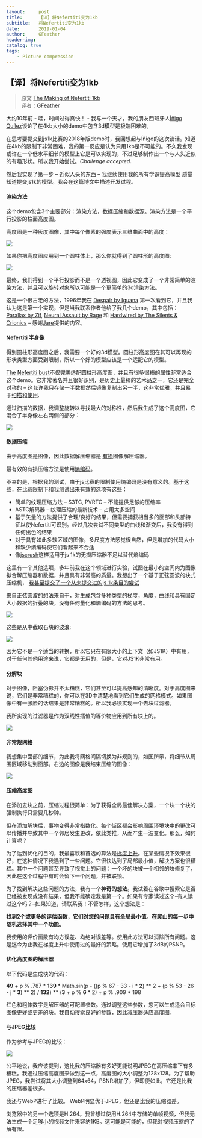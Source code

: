 ```yaml
---
layout:     post
title:      【译】将Nefertiti变为1kb
subtitle:   将Nefertiti变为1kb
date:       2019-01-04
author:     GFeather
header-img: 
catalog: true
tags:
    - Picture compression
---
```


## 【译】将Nefertiti变为1kb

> 原文 [The Making of Nefertiti 1kb](http://romancortes.com/v2/nefertiti-1kb.html)<br/>
> 译者：[GFeather](https://github.com/GFeather)

大约10年前 - 哇，时间过得真快！ - 我与一个天才，我的朋友西班牙人[Íñigo Quílez](http://www.iquilezles.org/)谈论了在4kb大小的demo中包含3d模型是极端困难的。

在思考要提交到js1k比赛的2018年版demo时，我回想起与Íñigo的这次谈话。知道在4kb的限制下非常困难，我的第一反应是认为只用1kb是不可能的。不久我发现或许在一个低水平细节的模型上它是可以实现的，不过足够制作出一个与人头近似的有趣形状。所以我开始尝试。*Challenge accepted*.

然后我实现了第一步 – 近似人头的东西  –  我继续使用我的所有学识提高模型 质量知道提交js1k的模型。我会在这篇博文中描述开发过程。

#### 渲染方法

这个demo包含3个主要部分：渲染方法，数据压缩和数据源。渲染方法是一个平行投影的柱面高度图。

高度图是一种灰度图像，其中每个像素的强度表示三维曲面中的高度：

![](./images/heightmap.jpg)

如果你把高度图应用到一个圆柱体上，那么你就得到了圆柱形的高度图:

![](./images/cylindrical-heightmap.jpg)

最终，我们得到一个平行投影而不是一个透视图，因此它变成了一个非常简单的渲染方法，并且可以旋转对象所以可能是一个更简单的3d渲染方法。

这是一个很古老的方法，1996年我在 [Despair by Iguana](https://youtu.be/L_lD7iqG8nA?t=1m41s) 第一次看到它，并且我认为这是第一个实现，但是当我联系作者他给了我几个demo，其中包括： [Parallax by Zif](https://youtu.be/3aypDPGAyVE?t=1m15s), [Neural Assault by Rage](https://youtu.be/yVSRWsBM7aY?t=3m10s) 和 [Hardwired by The Silents & Crionics](https://youtu.be/EXmYZXBjbFc?t=3m23s) – 感谢[Jare](https://twitter.com/theJare)提供的内容。

#### Nefertiti 半身像

得到圆柱形高度图之后，我需要一个好的3d模型。圆柱形高度图在其可以再现的形状类型方面受到限制，所以一个好的模型应该是一个适配它的模型。

[The Nefertiti bust](https://en.wikipedia.org/wiki/Nefertiti_Bust)不仅完美适配圆柱形高度图，并且有很多很棒的属性非常适合这个demo。它非常著名并且很好识别，是历史上最棒的艺术品之一，它还是完全对称的 – 这允许我只存储一半数据然后镜像复制出另一半，这非常优雅，并且易于[扫描和使用](http://nefertitihack.alloversky.com/).

通过扫描的数据，我调整旋转以寻找最大的对称性，然后我生成了这个高度图，它混合了半身像左右两侧的部分：

![](./images/nefertiti512.png)

#### 数据压缩

由于高度图是图像，因此数据解压缩器是 [有损](https://en.wikipedia.org/wiki/Lossy_compression)图像解压缩器。

最有效的有损压缩方法是使用[熵编码](https://en.wikipedia.org/wiki/Entropy_encoding)。

不幸的是，根据我的测试，由于js比赛的限制使用熵编码是没有意义的。基于这些，在比赛限制下和我测试出来有效的选项有这些：

- 简单的纹理压缩方法 – S3TC, PVRTC – 不能提供足够的压缩率
- ASTC解码器 – 纹理压缩的最新技术 – 占用太多空间
- 基于矢量的方法提供了合理/良好的结果，但需要捕获相当多的面部和头部特征以使Nefertiti可识别。经过几次尝试不同类型的曲线和渐变后，我没有得到任何出色的结果
- 对于具有如此多软区域的图像，多尺度方法感觉很自然，但是增加的代码大小和缺少熵编码使它们看起来不合适
- 像[jscrush](http://www.iteral.com/jscrush/)这样适用于js 1k的无损压缩器不足以替代熵编码

这里有一个其他选项，多年前我在这个领域进行实验，试图在最小的空间内为图像拟合解压缩器和数据，并且具有非常高的质量。我想出了一个基于正弦圆波的块式压缩机， [我甚至提交了一个从未提交过的js 1k条目的尝试](http://www.romancortes.com/ficheros/gioconda_js1k.php)

来自正弦圆波的想法来自于，对生成包含多种类型的梯度，角度，曲线和具有固定大小数据的折叠的块，没有任何量化和熵编码的方法的思考。

![](./images/blocks.jpg)

这些是从中截取石块的波浪:

![](./images/sinusoidal-waves.jpg)

因为它不是一个适当的转换，所以它只在有限大小的上下文（如JS1K）中有用，对于任何其他用途来说，它都是无用的，但是，它对JS1K非常有用。

#### 分解块

对于图像，阻塞伪影并不太糟糕，它们甚至可以提高感知的清晰度。对于高度图来说，它们是非常糟糕的，你可以在3D中清楚地看到它们生成的网格模式。如果图像中有一张脸的话结果是非常糟糕的。所以我必须实现一个去块过滤器。

我所实现的过滤器是作为双线性插值的等价物应用到所有块上的。

![](./images/deblocking.jpg)

#### 非常规网格

我想集中面部的细节，为此我将网格间隔切换为非规则的，如图所示，将细节从周围区域移动到面部。右边的图像是我结束压缩的图像：

![](./images/non-regular-grid.jpg)

#### 压缩高度图

在添加去块之前，压缩过程很简单：为了获得全局最佳解决方案，一个块一个块的强制执行只需要几秒钟。

但在添加解块后，事物变得非常指数化。每个街区都会影响周围环境块中的更改可以传播并导致其中一个邻居发生更改，依此类推，从而产生一波变化。那么，如何计算呢？

为了达到优化的目的，我最喜欢和首选的算法是[梯度上升](https://en.wikipedia.org/wiki/Hill_climbing)。在某些情况下效果很好，在这种情况下我遇到了一些问题。它很快达到了局部最小值，解决方案也很糟糕。其中一个问题甚至导致了视觉上的问题：一个坏的块被一个相邻的块修复了，因此在这个过程中有时会留下一个问题，并被联锁。

为了找到解决这些问题的方法，我有一个**神奇的想法**。我试着在谷歌中搜索它是否已经被发现或没有结果，但我不能确定我是第一个。如果有专家读过这个-有人读过这个吗？–如果知道，请联系我！不管怎样，这个想法是：

**找到2个或更多的评估函数，它们对您的问题具有全局最小值。在爬山的每一步中随机选择其中一个功能。**

我使用的评价函数有均方误差、均绝对误差等。使用此方法可以消除所有问题。这是迄今为止我在梯度上升中使用过的最好的策略。使用它增加了3dB的PSNR。

#### 优化高度图的解压器

以下代码是生成块的代码：

**49** + p % .787 * **139** * Math.sin(p - ((p % 67 - 33 - i * **2**) ** 2 + (p % 53 - 26 - j * **3**) ** 2) / **132**) ** (**3** + p % **6** * 2) + p % .909 *  198

红色和粗体数字是解压器的可配置参数。通过调整这些参数，您可以生成适合目标图像更好或更差的块。我自动搜索良好的参数，因此减压器适应高度图。

#### 与JPEG比较

作为参考与JPEG的比较：

![](./images/comparison-jpeg.png)

公平地说，我应该提到，这比我的压缩器有多好更能说明JPEG在高压缩率下有多糟糕。我通过压缩高度图来做到这一点，高度图的大小调整为128x128。为了帮助JPEG，我尝试将其大小调整到64x64，PSNR增加了，但即便如此，它还是比我的压缩器差很多。

我还与WebP进行了比较。 WebP明显优于JPEG，但还是比我的压缩器差。

浏览器中的另一个选项是H.264。我曾想过使用H.264中存储的单帧视频，但我无法生成一个足够小的视频文件来容纳1KB。这可能是可能的，但我对视频压缩的了解有限。
